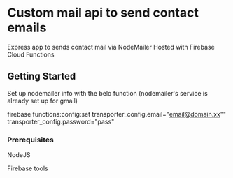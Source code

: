 # Custom mail api to send contact emails 

Express app to sends contact mail via NodeMailer 
Hosted with Firebase Cloud Functions

## Getting Started

Set up nodemailer info with the belo function (nodemailer's service is already set up for gmail)

firebase functions:config:set transporter_config.email="email@domain.xx"" transporter_config.password="pass"

### Prerequisites

NodeJS

Firebase tools

